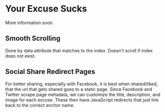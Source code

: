 # Your Excuse Sucks

More information soon.


## Smooth Scrolling

Done by data attribute that matches to the index. Doesn't scroll if index does not exist.


## Social Share Redirect Pages

For better sharing, especially with Facebook, it is best when shared/liked, that the url that gets shared goes to a static page. Since Facebook and Twitter scrape page metadata, we can customize the title, description, and image for each excuse. These then have JavaScript redirects that just link back to the correct anchor name.